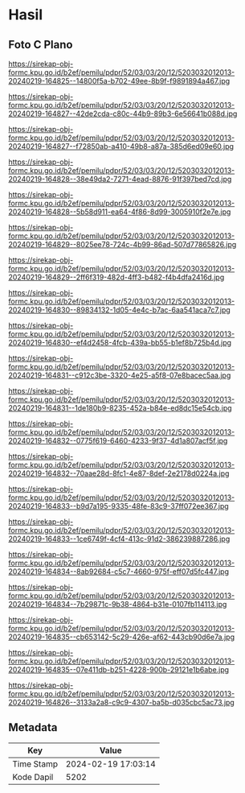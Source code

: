 # Hasil

## Foto C Plano

https://sirekap-obj-formc.kpu.go.id/b2ef/pemilu/pdpr/52/03/03/20/12/5203032012013-20240219-164825--14800f5a-b702-49ee-8b9f-f9891894a467.jpg

https://sirekap-obj-formc.kpu.go.id/b2ef/pemilu/pdpr/52/03/03/20/12/5203032012013-20240219-164827--42de2cda-c80c-44b9-89b3-6e56641b088d.jpg

https://sirekap-obj-formc.kpu.go.id/b2ef/pemilu/pdpr/52/03/03/20/12/5203032012013-20240219-164827--f72850ab-a410-49b8-a87a-385d6ed09e60.jpg

https://sirekap-obj-formc.kpu.go.id/b2ef/pemilu/pdpr/52/03/03/20/12/5203032012013-20240219-164828--38e49da2-7271-4ead-8876-91f397bed7cd.jpg

https://sirekap-obj-formc.kpu.go.id/b2ef/pemilu/pdpr/52/03/03/20/12/5203032012013-20240219-164828--5b58d911-ea64-4f86-8d99-3005910f2e7e.jpg

https://sirekap-obj-formc.kpu.go.id/b2ef/pemilu/pdpr/52/03/03/20/12/5203032012013-20240219-164829--8025ee78-724c-4b99-86ad-507d77865826.jpg

https://sirekap-obj-formc.kpu.go.id/b2ef/pemilu/pdpr/52/03/03/20/12/5203032012013-20240219-164829--2ff6f319-482d-4ff3-b482-f4b4dfa2416d.jpg

https://sirekap-obj-formc.kpu.go.id/b2ef/pemilu/pdpr/52/03/03/20/12/5203032012013-20240219-164830--89834132-1d05-4e4c-b7ac-6aa541aca7c7.jpg

https://sirekap-obj-formc.kpu.go.id/b2ef/pemilu/pdpr/52/03/03/20/12/5203032012013-20240219-164830--ef4d2458-4fcb-439a-bb55-b1ef8b725b4d.jpg

https://sirekap-obj-formc.kpu.go.id/b2ef/pemilu/pdpr/52/03/03/20/12/5203032012013-20240219-164831--c912c3be-3320-4e25-a5f8-07e8bacec5aa.jpg

https://sirekap-obj-formc.kpu.go.id/b2ef/pemilu/pdpr/52/03/03/20/12/5203032012013-20240219-164831--1de180b9-8235-452a-b84e-ed8dc15e54cb.jpg

https://sirekap-obj-formc.kpu.go.id/b2ef/pemilu/pdpr/52/03/03/20/12/5203032012013-20240219-164832--0775f619-6460-4233-9f37-4d1a807acf5f.jpg

https://sirekap-obj-formc.kpu.go.id/b2ef/pemilu/pdpr/52/03/03/20/12/5203032012013-20240219-164832--70aae28d-8fc1-4e87-8def-2e2178d0224a.jpg

https://sirekap-obj-formc.kpu.go.id/b2ef/pemilu/pdpr/52/03/03/20/12/5203032012013-20240219-164833--b9d7a195-9335-48fe-83c9-37ff072ee367.jpg

https://sirekap-obj-formc.kpu.go.id/b2ef/pemilu/pdpr/52/03/03/20/12/5203032012013-20240219-164833--1ce6749f-4cf4-413c-91d2-386239887286.jpg

https://sirekap-obj-formc.kpu.go.id/b2ef/pemilu/pdpr/52/03/03/20/12/5203032012013-20240219-164834--8ab92684-c5c7-4660-975f-eff07d5fc447.jpg

https://sirekap-obj-formc.kpu.go.id/b2ef/pemilu/pdpr/52/03/03/20/12/5203032012013-20240219-164834--7b29871c-9b38-4864-b31e-0107fb114113.jpg

https://sirekap-obj-formc.kpu.go.id/b2ef/pemilu/pdpr/52/03/03/20/12/5203032012013-20240219-164835--cb653142-5c29-426e-af62-443cb90d6e7a.jpg

https://sirekap-obj-formc.kpu.go.id/b2ef/pemilu/pdpr/52/03/03/20/12/5203032012013-20240219-164835--07e411db-b251-4228-900b-29121e1b6abe.jpg

https://sirekap-obj-formc.kpu.go.id/b2ef/pemilu/pdpr/52/03/03/20/12/5203032012013-20240219-164826--3133a2a8-c9c9-4307-ba5b-d035cbc5ac73.jpg


## Metadata

| Key        | Value               |
| ---------- | ------------------- |
| Time Stamp | 2024-02-19 17:03:14 |
| Kode Dapil | 5202                |



